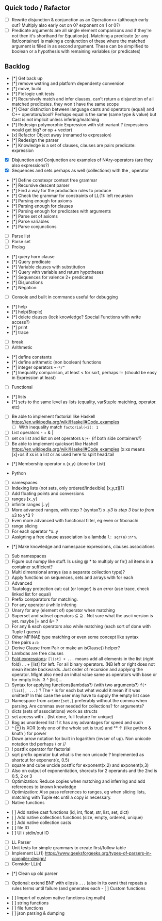 ## Quick todo / Rafactor
- [ ] Rewrite disjunction & conjunction as an Operation<> (although early out? Multiply also early out on 0? exponent on 1 or 0?)
- [ ] Predicate arguments are all single element comparisons and if they're not then it's shorthand for Equation{e}.
    Matching a predicate (or any list/container) is making a conjunction of these where the matched argument is filled in as second argument. These can be simplified to boolean or a hypothesis with remaining variables (or predicates)

## Backlog 
- [*] Get back up 
-    [*] remove wstring and platform dependenty conversion 
-    [*] move, build
-    [*] Fix logic unit tests
-    [*] Recursively match and infer clauses, can't return a disjunction of all matched predicates. they won't have the same scope
-    [*] Clear distinction between language casts and operators (equal) and C++ operators/bool? Perhaps equal is the same (same type & value) but Cast is not implicit unless infering/matching
-    [*] Redesign polymorphic Expression with std::variant ? (expessions would get big? or op + vector)
-    [x] Refactor Object away (renamed to expression)
- [*] Redesign the parser 
-   [*] Knowledge is a set of clauses, clauses are pairs predicate: expression
-   [x] Disjunction and Conjunction are examples of NAry-operators (are they also expressions?)
-   [x] Sequences and sets perhaps as well (collections) with the , operator 
-   [*] Define constexpr context free grammar
-   [*] Recursive descent parser  
-   [*] Find a way for the production rules to produce
-   [*] Check the grammar for constraints of LL(1): left recursion 
-   [*] Parsing enough for axioms
-   [*] Parsing enough for clauses
-   [*] Parsing enough for predicates with arguments
-   [*] Parse set of axioms
-   [*] Parse variables 
-   [*] Parse conjunctions 
-   [ ] Parse list 
-   [ ] Parse set
- [ ] Prolog 
-   [*] query horn clause 
-   [*] Query predicate  
-   [*] Variable clauses with substitution 
-   [*] Query with variable and return hypotheses
-   [*] Sequences for valence 2+ predicates
-   [*] Disjunctions
-   [*] Negation  
- [ ] Console and built in commands useful for debugging
-   [*] help 
-   [*] help($topic)
-   [*] delete clauses (lock knowledge? Special Functions with write access?)
-   [*] print  
-   [*] trace 
-   [ ] break  
- [ ] Arithmetic 
-   [*] define constants 
-   [*] define arithmetic (non boolean) functions 
-   [*] integer operators `+-*/^`
-   [*] Inequality comparison, at least < for sort, perhaps != (should be easy in Expression at least)
-  [ ] Functional 
-   [*] lists
-   [*] sets to the same level as lists (equality, var&tuple matching, operator. etc)
-   [ ] Be able to implement factorial like Haskell https://en.wikipedia.org/wiki/Haskell#Code_examples
    - [ ] With inequality match `factorial(<2): 1`
-   [ ] List operators - + & | 
-   [ ] set on list and list on set operators `&|+-` (if both side containers?) 
-   [ ] Be able to implement quicksort like Hashell https://en.wikipedia.org/wiki/Haskell#Code_examples (x:xs means [x]+xs if xs is a list or as used here to split head:tail
-   [*] Membership operator x.{x,y} (done for List)

- Python
-   [ ] namespaces
-   [ ] Indexing lists (not sets, only ordered/indexible)  [x,y,z][1]
-   [ ] Add floating points and conversions
-   [ ] ranges [x..y] 
-   [ ] infinite ranges [..y]
-   [ ] More advanced ranges, with step ?  (syntax?) x..y*3 is step 3 but to from x*3 to y*3 ? 
-   [ ] Even more advanced with functional filter, eg even or fibonachi 
-   [ ] range slicing
-   [ ] For each operator *x..y
-   [ ] Assigning a free clause association is a lambda `l: sqr(n):n*n`.   
-   [*] Make knowledge and namespace expressions, clauses associations 
-   [ ] Sub namespaces
-   [ ] Figure out numpy like stuff. Is using @ * to multiply or fn() all items in a container sufficient?  
-   [ ] Multi dimensional arrays (as a separate collection type)?
-   [ ] Apply functions on sequences, sets and arrays with for each 
- [ ] Advanced
-   [ ] Tautology protection cat: cat (or longer) is an error (use trace, check linked list for equal)
-   [ ] Prefix comparators for matching. 
-   [ ] For any operator `@` while infering  
-   [ ] Unary for any (element of) operator when matching
-   [ ] Superset and subset operators  ⊆  ⊇  . Not sure what the ascii version is yet. maybe |= and &= ? 
-   [ ] For any & each operators also while matching (each sort of done with Tuple I guess)
-   [ ] Other MFINAE type matching or even some concept like syntax 
-   [ ] free pairs `a:b` 
-   [ ] Derive Clause from Pair or make an isClause() helper?
-   [ ] Lambdas are free clauses
-   [ ] [Fold expressions](https://wiki.haskell.org/Fold): `[list] + ...` means add all elements in the list (right fold) ... + [list] for left. For all binary operators. (NB left or right does not mean iterate backwards. Just order of recursion and applying the operator. Might also need an initial value same as operators with base or for empty lists. 3 ^ [list]...
-   [ ] Syntax for applying functions(lambdas?) (with two arguments?) `f(*[list], ...)` ? The `*` is for each but what would 
it mean if it was omitted? In this case the user may have to supply the empty list case
-   [ ] Namespace from `axiom:{set,}` preferably without the comma when parsing. Are commas ever needed for collections? for arguments?
-   [ ] dicts (sets of associations) work as structs
-   [ ] set access with `.` (list done, full feature for unique) 
-   [ ] Bag as unordered list if it has any advantages for speed and such 
-   [ ] ^ ⊕ is XOR (only one of the whole set is true) and ** ↑ (like python & knuth ) for power
-   [ ] Down arrow notation for built in logarithm (invser of up). Non unicode notation tbd perhaps \/ or // 
-   [ ] ! postfix operator for factorial 
-   [ ] sqrt prefix operator but what is the non unicode ? Implemented as shortcut for exponent(x, 0.5) 
-   [ ] square and cube uncide postfix for exponent(x,2) and exponent(x,3) 
-   [ ] Also on output of exponentiation, shorcuts for 2 operands and the 2nd is 0.5, 2 or 3
-   [ ] Optimization: Reduce copies when matching and inferring and add references to known knowledge 
-   [ ] Optimization: Also pass references to ranges, eg when slicing lists, matching with Tuple etc until a copy is necessary. 
- [ ] Native functions
-    [ ] Add native cast functions (id, int, float, str, list, set, dict)
-    [ ] Add native collections functions (size, empty, ordered, unique)
-    [ ] Add native collection casts
-    [ ] file IO
-    [ ] UI / stdin/out IO 
- [ ] LL Parser
-   [ ] Unit tests for simple grammars to create first/follow table
-   [ ] Implement LL(1) https://www.geeksforgeeks.org/types-of-parsers-in-compiler-design/
-   [ ] Consider LL(n)
-   [*] Clean up old parser 
-   [ ] Optional: extend BNF with elipsis `...` (also in its own) that repeats a rules terms until failure (and generates each - [ ] Custom functions
-    [ ] Import of custom native functions (eg math)
-    [ ] string functions 
-    [ ] file functions 
-    [ ] json parsing & dumping 

